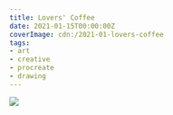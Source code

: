 ```yaml
---
title: Lovers' Coffee
date: 2021-01-15T00:00:00Z
coverImage: cdn:/2021-01-lovers-coffee
tags:
- art
- creative
- procreate
- drawing
---
```


![](cdn:/2021-01-lovers-coffee?class=fw)
